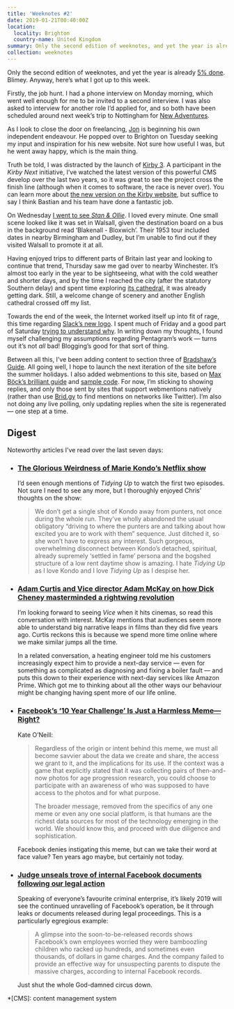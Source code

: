 ```yaml
---
title: 'Weeknotes #2'
date: 2019-01-21T00:40:00Z
location:
  locality: Brighton
  country-name: United Kingdom
summary: Only the second edition of weeknotes, and yet the year is already 5% done. Blimey.
collection: weeknotes
---
```

Only the second edition of weeknotes, and yet the year is already [5% done][1]. Blimey. Anyway, here’s what I got up to this week.

Firstly, the job hunt. I had a phone interview on Monday morning, which went well enough for me to be invited to a second interview. I was also asked to interview for another role I’d applied for, and so both have been scheduled around next week’s trip to Nottingham for [New Adventures][2].

As I look to close the door on freelancing, [Jon][3] is beginning his own independent endeavour. He popped over to Brighton on Tuesday seeking my input and inspiration for his new website. Not sure how useful I was, but he went away happy, which is the main thing.

Truth be told, I was distracted by the launch of [Kirby 3][4]. A participant in the *Kirby Next* initiative, I’ve watched the latest version of this powerful CMS develop over the last two years, so it was great to see the project cross the finish line (although when it comes to software, the race is never over). You can learn more about [the new version on the Kirby website][5], but suffice to say I think Bastian and his team have done a fantastic job.

On Wednesday [I went to see <cite>Stan & Ollie</cite>][6]. I loved every minute. One small scene looked like it was set in Walsall, given the destination board on a bus in the background read ‘Blakenall - Bloxwich’. Their 1953 tour included dates in nearby Birmingham and Dudley, but I’m unable to find out if they visited Walsall to promote it at all.

Having enjoyed trips to different parts of Britain last year and looking to continue that trend, Thursday saw me gad over to nearby Winchester. It’s almost too early in the year to be sightseeing, what with the cold weather and shorter days, and by the time I reached the city (after the statutory Southern delay) and spent time exploring [its cathedral][7], it was already getting dark. Still, a welcome change of scenery and another English cathedral crossed off my list.

Towards the end of the week, the Internet worked itself up into fit of rage, this time regarding [Slack’s new logo][8]. I spent much of Friday and a good part of Saturday [trying to understand why][9]. In writing down my thoughts, I found myself challenging my assumptions regarding Pentagram’s work — turns out it’s not *all* bad! Blogging’s good for that sort of thing.

Between all this, I’ve been adding content to section three of [Bradshaw’s Guide][10]. All going well, I hope to launch the next iteration of the site before the summer holidays. I also added webmentions to this site, based on [Max Böck’s brilliant guide][11] and [sample code][12]. For now, I’m sticking to showing replies, and only those sent by sites that support webmentions natively (rather than use [Brid.gy][13] to find mentions on networks like Twitter). I’m also not doing any live polling, only updating replies when the site is regenerated — one step at a time.

## Digest

Noteworthy articles I’ve read over the last seven days:

* ### [The Glorious Weirdness of Marie Kondo’s Netflix show][14]

  I’d seen enough mentions of <cite>Tidying Up</cite> to watch the first two episodes. Not sure I need to see any more, but I thoroughly enjoyed Chris’ thoughts on the show:

  > We don’t get a single shot of Kondo away from punters, not once during the whole run. They’ve wholly abandoned the usual obligatory “driving to where the punters are and talking about how excited you are to work with them” sequence. Just ditched it, so she won’t have to express any interest. Such gorgeous, overwhelming disconnect between Kondo’s detached, spiritual, already supremely ‘settled in fame’ persona and the bogshed structure of a low rent daytime show is amazing. I hate <cite>Tidying Up</cite> as I love Kondo and I love <cite>Tidying Up</cite> as I despise her.

* ### [Adam Curtis and Vice director Adam McKay on how Dick Cheney masterminded a rightwing revolution][15]

  I’m looking forward to seeing <cite>Vice</cite> when it hits cinemas, so read this conversation with interest. McKay mentions that audiences seem more able to understand big narrative leaps in films than they did five years ago. Curtis reckons this is because we spend more time online where we make similar jumps all the time.

  In a related conversation, a heating engineer told me his customers increasingly expect him to provide a next-day service — even for something as complicated as diagnosing and fixing a boiler fault — and puts this down to their experience with next-day services like Amazon Prime. Which got me to thinking about all the other ways our behaviour might be changing having spent more of our life online.

* ### [Facebook’s ‘10 Year Challenge’ Is Just a Harmless Meme—Right?][16]

  Kate O’Neill:

  > Regardless of the origin or intent behind this meme, we must all become savvier about the data we create and share, the access we grant to it, and the implications for its use. If the context was a game that explicitly stated that it was collecting pairs of then-and-now photos for age progression research, you could choose to participate with an awareness of who was supposed to have access to the photos and for what purpose.
  >
  > The broader message, removed from the specifics of any one meme or even any one social platform, is that humans are the richest data sources for most of the technology emerging in the world. We should know this, and proceed with due diligence and sophistication.

  Facebook denies instigating this meme, but can we take their word at face value? Ten years ago maybe, but certainly not today.

* ### [Judge unseals trove of internal Facebook documents following our legal action][17]

  Speaking of everyone’s favourite criminal enterprise, it’s likely 2019 will see the continued unravelling of Facebook’s operation, be it through leaks or documents released during legal proceedings. This is a particularly egregious example:

  > A glimpse into the soon-to-be-released records shows Facebook’s own employees worried they were bamboozling children who racked up hundreds, and sometimes even thousands, of dollars in game charges. And the company failed to provide an effective way for unsuspecting parents to dispute the massive charges, according to internal Facebook records.

  Just shut the whole God-damned circus down.

[1]: https://twitter.com/year_progress/status/1086503526098968576
[2]: https://newadventuresconf.com/2019/
[3]: https://roobottom.com
[4]: https://getkirby.com
[5]: https://getkirby.com/v3
[6]: /notes/1547680099
[7]: https://www.winchester-cathedral.org.uk
[8]: https://slackhq.com/say-hello-new-logo
[9]: /2019/01/slacks_new_logo
[10]: https://beta.bradshaws.guide
[11]: https://mxb.at/blog/using-webmentions-on-static-sites/
[12]: https://github.com/maxboeck/eleventy-webmentions
[13]: https://brid.gy
[14]: https://medium.com/@christt/477b3f51b014
[15]: https://www.theguardian.com/film/2019/jan/18/adam-curtis-and-vice-director-adam-mckay-on-how-dick-cheney-masterminded-a-rightwing-revolution
[16]: https://www.wired.com/story/facebook-10-year-meme-challenge/
[17]: https://www.revealnews.org/blog/a-judge-unsealed-a-trove-of-internal-facebook-documents-following-our-legal-action/

*[CMS]: content management system
